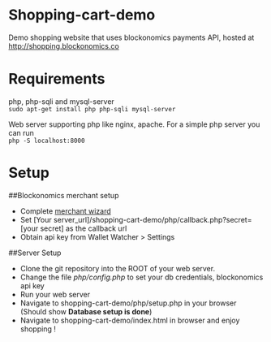 # Shopping-cart-demo
Demo shopping website that uses blockonomics payments API, hosted at http://shopping.blockonomics.co 

# Requirements
php, php-sqli and mysql-server   
`sudo apt-get install php php-sqli mysql-server`      

Web server supporting php like nginx, apache. For a simple php server you can run      
`php -S localhost:8000`


# Setup

##Blockonomics merchant setup 
* Complete [merchant wizard](https://www.blockonomics.co/views/merchants_get_started.html)
* Set [Your server_url]/shopping-cart-demo/php/callback.php?secret=[your secret] as the callback url
* Obtain api key from Wallet Watcher > Settings

##Server Setup
* Clone the git repository into the ROOT of your web server.
* Change the file *php/config.php* to set your db credentials, blockonomics api key 
* Run your web server
* Navigate to shopping-cart-demo/php/setup.php in your browser (Should show __Database setup is done__)
* Navigate to shopping-cart-demo/index.html in browser and enjoy shopping !

